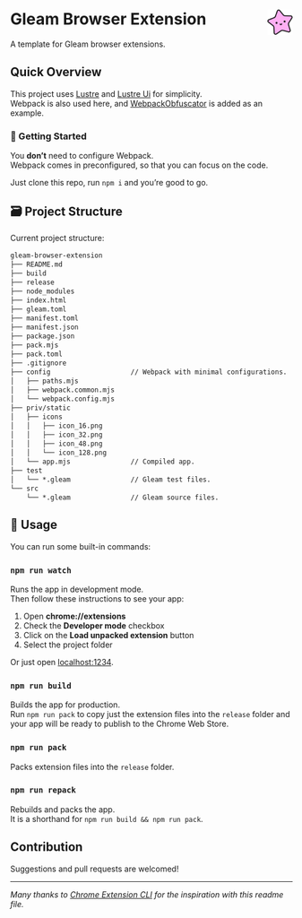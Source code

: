 # <img src="./priv/static/icons/icon_128.png" width="45" align="right"> Gleam Browser Extension

A template for Gleam browser extensions.

## Quick Overview

This project uses [Lustre](https://github.com/lustre-labs/lustre) and [Lustre Ui](https://github.com/lustre-labs/ui) for simplicity.<br>
Webpack is also used here, and [WebpackObfuscator](https://github.com/javascript-obfuscator/webpack-obfuscator) is added as an example.

### 🔋 Getting Started

You **don’t** need to configure Webpack.<br>
Webpack comes in preconfigured, so that you can focus on the code.

Just clone this repo, run `npm i` and you’re good to go.

## 🗃️ Project Structure

Current project structure:

```
gleam-browser-extension
├── README.md
├── build
├── release
├── node_modules
├── index.html
├── gleam.toml
├── manifest.toml
├── manifest.json
├── package.json
├── pack.mjs
├── pack.toml
├── .gitignore
├── config                    // Webpack with minimal configurations.
│   ├── paths.mjs
│   ├── webpack.common.mjs
│   └── webpack.config.mjs
├── priv/static
│   ├── icons
│   │   ├── icon_16.png
│   │   ├── icon_32.png
│   │   ├── icon_48.png
│   │   └── icon_128.png
│   └── app.mjs               // Compiled app.
├── test 
│   └── *.gleam               // Gleam test files.
└── src
    └── *.gleam               // Gleam source files.
```

## 📝 Usage

You can run some built-in commands:

### `npm run watch`

Runs the app in development mode.<br>
Then follow these instructions to see your app:

1. Open **chrome://extensions**
2. Check the **Developer mode** checkbox
3. Click on the **Load unpacked extension** button
4. Select the project folder

Or just open [localhost:1234](http://localhost:1234).

### `npm run build`

Builds the app for production.<br>
Run `npm run pack` to
copy just the extension files into the `release` folder and your app will be ready to publish to the Chrome Web Store.<br>

### `npm run pack`

Packs extension files into the `release` folder.

### `npm run repack`

Rebuilds and packs the app.<br>
It is a shorthand for `npm run build && npm run pack`.


## Contribution

Suggestions and pull requests are welcomed!

---

_Many thanks to [Chrome Extension CLI](https://github.com/dutiyesh/chrome-extension-cli/blob/master/README.md) for the inspiration with this readme file._